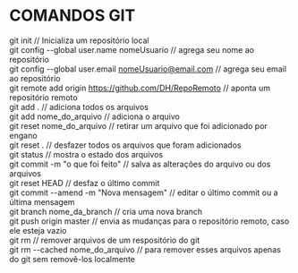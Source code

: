 # COMANDOS GIT

git init // Inicializa um repositório local <br>
git config --global user.name nomeUsuario // agrega seu nome ao repositório <br>
git config --global user.email nomeUsuario@email.com // agrega seu email ao repositório <br>
git remote add origin https://github.com/DH/RepoRemoto // aponta um repositório remoto <br>
git add . // adiciona todos os arquivos <br>
git add nome_do_arquivo // adiciona o arquivo <br>
git reset nome_do_arquivo // retirar um arquivo que foi adicionado por engano <br>
git reset . // desfazer todos os arquivos que foram adicionados <br>
git status // mostra o estado dos arquivos <br>
git commit -m "o que foi feito" // salva as alterações do arquivo ou dos arquivos <br>
git reset HEAD // desfaz o último commit <br>
git commit --amend -m "Nova mensagem" // editar o último commit ou a última mensagem <br>
git branch nome_da_branch // cria uma nova branch <br>
git push origin master // envia as mudanças para o repositório remoto, caso ele esteja vazio <br>
git rm // remover arquivos de um respositório do git <br>
git rm --cached nome_do_arquivo // para remover esses arquivos apenas do git sem removê-los localmente

